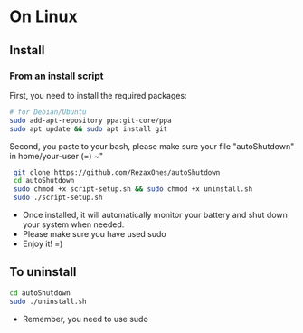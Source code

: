 # On Linux

## Install

### From an install script


First, you need to install the required packages:

```bash
# for Debian/Ubuntu
sudo add-apt-repository ppa:git-core/ppa
sudo apt update && sudo apt install git
```
Second, you paste to your bash, please make sure your file "autoShutdown" in home/your-user (=) ~"

```bash
 git clone https://github.com/RezaxOnes/autoShutdown
 cd autoShutdown
 sudo chmod +x script-setup.sh && sudo chmod +x uninstall.sh
 sudo ./script-setup.sh
```
- Once installed, it will automatically monitor your battery and shut down your system when needed.
- Please make sure you have used sudo
- Enjoy it! =)

## To uninstall

```bash
cd autoShutdown
sudo ./uninstall.sh
```

- Remember, you need to use sudo 
